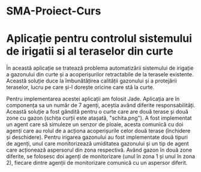 # SMA-Proiect-Curs
# Aplicație pentru controlul sistemului de irigatii si al teraselor din curte
În această aplicație se tratează problema automatizării sistemului de irigație a gazonului din curte și a acoperișurilor retractabile de la terasele existente. Această soluție duce la îmbunătățirea calității gazonului și a protejării teraselor, lucru pe care și-l dorește oricine care stă la curte.

Pentru implementarea acestei aplicații am folosit Jade. Aplicația are în componența sa un număr de 7 agenți, aceștia având diferite responsabilități. Această soluție a fost gândită pentru o curte care are două terase și două zone cu gazon (schița curții este atașată, "schita.png"). A fost implementat un agent care să simuleze un senzor de ploaie, acesta comunică cu doi agenți care au rolul de a acționa acoperișurile celor două terase (închidere și deschidere). Pentru irigarea gazonului au fost implementate două tipuri de agenți, unul care monitorizează umiditatea gazonului și un tip de agent care acționează aspersorul din zona respectivă. Având gazon în două zone diferite, se folosesc doi agenți de monitorizare (unul în zona 1 și unul în zona 2), fiecare dintre agenții de monitorizare comunică cu un aspersor diferit.
